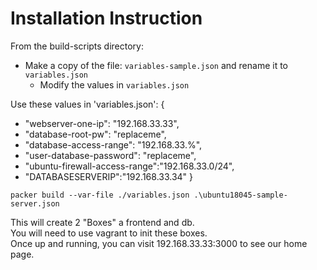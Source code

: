 # Installation Instruction

From the build-scripts directory:

* Make a copy of the file: `variables-sample.json` and rename it to `variables.json`
  * Modify the values in `variables.json`

Use these values in 'variables.json':
{
   * "webserver-one-ip": "192.168.33.33",
   * "database-root-pw": "replaceme",
   * "database-access-range": "192.168.33.%",
   * "user-database-password": "replaceme",
   * "ubuntu-firewall-access-range":"192.168.33.0/24",
   * "DATABASESERVERIP":"192.168.33.34"
}

`packer build --var-file ./variables.json .\ubuntu18045-sample-server.json`

This will create 2 "Boxes" a frontend and db.  
You will need to use vagrant to init these boxes.  
Once up and running, you can visit 192.168.33.33:3000 to see our home page.

